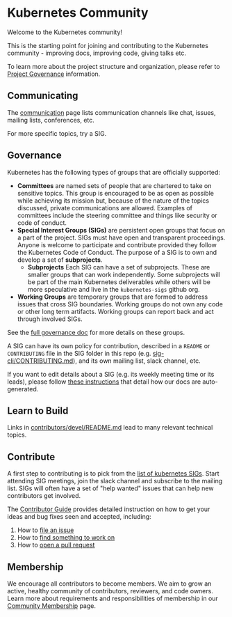 
# Kubernetes Community

Welcome to the Kubernetes community!

This is the starting point for joining and contributing to the Kubernetes community - improving docs, improving code, giving talks etc.

To learn more about the project structure and organization, please refer to [Project Governance] information.

## Communicating

The [communication](communication/) page lists communication channels like chat,
issues, mailing lists, conferences, etc.

For more specific topics, try a SIG.

## Governance

Kubernetes has the following types of groups that are officially supported:

* **Committees** are named sets of people that are chartered to take on sensitive topics.
  This group is encouraged to be as open as possible while achieving its mission but, because of the nature of the topics discussed, private communications are allowed.
  Examples of committees include the steering committee and things like security or code of conduct.
* **Special Interest Groups (SIGs)** are persistent open groups that focus on a part of the project.
  SIGs must have open and transparent proceedings.
  Anyone is welcome to participate and contribute provided they follow the Kubernetes Code of Conduct.
  The purpose of a SIG is to own and develop a set of **subprojects**.
  * **Subprojects** Each SIG can have a set of subprojects.
    These are smaller groups that can work independently.
    Some subprojects will be part of the main Kubernetes deliverables while others will be more speculative and live in the `kubernetes-sigs` github org.
* **Working Groups** are temporary groups that are formed to address issues that cross SIG boundaries.
  Working groups do not own any code or other long term artifacts.
  Working groups can report back and act through involved SIGs.

See the [full governance doc](governance.md) for more details on these groups.

A SIG can have its own policy for contribution, described in a `README` or `CONTRIBUTING` file in the SIG folder in this repo (e.g. [sig-cli/CONTRIBUTING.md](sig-cli/CONTRIBUTING.md)), and its own mailing list, slack channel, etc.

If you want to edit details about a SIG (e.g. its weekly meeting time or its leads),
please follow [these instructions](./generator) that detail how our docs are auto-generated.

## Learn to Build

Links in [contributors/devel/README.md](contributors/devel/README.md)
lead to many relevant technical topics.

## Contribute

A first step to contributing is to pick from the [list of kubernetes SIGs](sig-list.md).
Start attending SIG meetings, join the slack channel and subscribe to the mailing list.
SIGs will often have a set of "help wanted" issues that can help new contributors get involved.

The [Contributor Guide](contributors/guide/README.md) provides detailed instruction on how to get your ideas and bug fixes seen and accepted, including:
1. How to [file an issue]
1. How to [find something to work on]
1. How to [open a pull request]

## Membership

We encourage all contributors to become members. We aim to grow an active, healthy community of contributors, reviewers, and code owners. Learn more about requirements and responsibilities of membership in our [Community Membership] page.

[Project Governance]:/governance.md
[Developer's Guide]: contributors/devel/development.md
[Contributor Guide]:
contributors/guide/README.md
[file an issue]:
contributors/guide/first-contribution.md#file-an-issue
[find something to work on]:
contributors/guide/first-contribution.md#find-something-to-work-on
[open a pull request]:
contributors/guide/contributing.md#opening-a-pull-request
[Community Membership]:/community-membership.md
